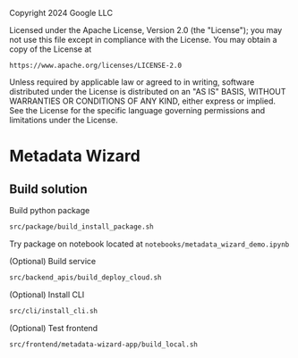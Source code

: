 Copyright 2024 Google LLC

Licensed under the Apache License, Version 2.0 (the "License");
you may not use this file except in compliance with the License.
You may obtain a copy of the License at

    https://www.apache.org/licenses/LICENSE-2.0

Unless required by applicable law or agreed to in writing, software
distributed under the License is distributed on an "AS IS" BASIS,
WITHOUT WARRANTIES OR CONDITIONS OF ANY KIND, either express or implied.
See the License for the specific language governing permissions and
limitations under the License.

# Metadata Wizard

## Build solution

Build python package

```bash
src/package/build_install_package.sh
```

Try package on notebook located at `notebooks/metadata_wizard_demo.ipynb`

(Optional) Build service

```bash
src/backend_apis/build_deploy_cloud.sh
```

(Optional) Install CLI

```bash
src/cli/install_cli.sh
```

(Optional) Test frontend

```bash
src/frontend/metadata-wizard-app/build_local.sh
```
